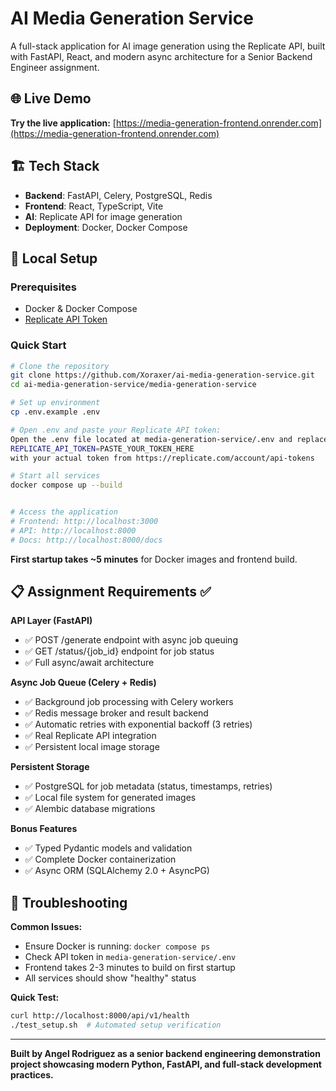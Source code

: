 # AI Media Generation Service

A full-stack application for AI image generation using the Replicate API, built with FastAPI, React, and modern async architecture for a Senior Backend Engineer assignment.

## 🌐 Live Demo

**Try the live application:** [https://media-generation-frontend.onrender.com](https://media-generation-frontend.onrender.com)

## 🏗️ Tech Stack

- **Backend**: FastAPI, Celery, PostgreSQL, Redis
- **Frontend**: React, TypeScript, Vite
- **AI**: Replicate API for image generation
- **Deployment**: Docker, Docker Compose

## 🚀 Local Setup

### Prerequisites
- Docker & Docker Compose
- [Replicate API Token](https://replicate.com/account/api-tokens)

### Quick Start
```bash
# Clone the repository
git clone https://github.com/Xoraxer/ai-media-generation-service.git
cd ai-media-generation-service/media-generation-service

# Set up environment
cp .env.example .env

# Open .env and paste your Replicate API token:
Open the .env file located at media-generation-service/.env and replace:
REPLICATE_API_TOKEN=PASTE_YOUR_TOKEN_HERE
with your actual token from https://replicate.com/account/api-tokens

# Start all services
docker compose up --build


# Access the application
# Frontend: http://localhost:3000
# API: http://localhost:8000
# Docs: http://localhost:8000/docs
```

**First startup takes ~5 minutes** for Docker images and frontend build.

## 📋 Assignment Requirements ✅

**API Layer (FastAPI)**
- ✅ POST /generate endpoint with async job queuing
- ✅ GET /status/{job_id} endpoint for job status
- ✅ Full async/await architecture

**Async Job Queue (Celery + Redis)**  
- ✅ Background job processing with Celery workers
- ✅ Redis message broker and result backend
- ✅ Automatic retries with exponential backoff (3 retries)
- ✅ Real Replicate API integration
- ✅ Persistent local image storage

**Persistent Storage**
- ✅ PostgreSQL for job metadata (status, timestamps, retries)
- ✅ Local file system for generated images
- ✅ Alembic database migrations

**Bonus Features**
- ✅ Typed Pydantic models and validation
- ✅ Complete Docker containerization  
- ✅ Async ORM (SQLAlchemy 2.0 + AsyncPG)

## 🔧 Troubleshooting

**Common Issues:**
- Ensure Docker is running: `docker compose ps`
- Check API token in `media-generation-service/.env`
- Frontend takes 2-3 minutes to build on first startup
- All services should show "healthy" status

**Quick Test:**
```bash
curl http://localhost:8000/api/v1/health
./test_setup.sh  # Automated setup verification
```

---

**Built by Angel Rodriguez as a senior backend engineering demonstration project showcasing modern Python, FastAPI, and full-stack development practices.**

 
